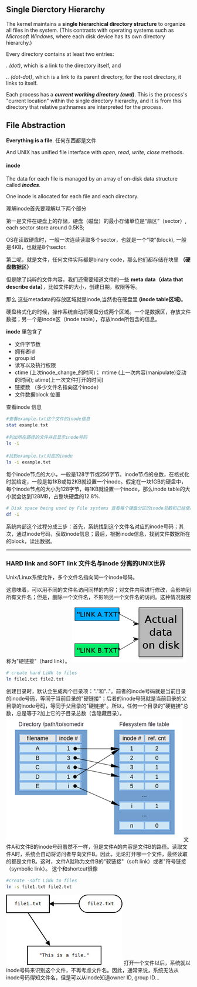 ## Single Dierctory Hierarchy

The kernel maintains a **single hierarchical directory structure** to organize all files in the system. \(This contrasts with operating systems such as _Microsoft Windows_, where each disk device has its own directory hierarchy.\)

Every directory contains at least two entries:

_. \(dot\)_, which is a link to the directory itself, and

_.. \(dot-dot\)_, which is a link to its parent directory, for the root directory, it links to itself.

Each process has a _**current working directory \(cwd\)**_. This is the process's "current location" within the single directory hierarchy, and it is from this directory that relative pathnames are interpreted for the process.

## File Abstraction

**Everything is a file**. 任何东西都是文件

And UNIX has unified file interface with _open, read, write, close_ methods.

#### inode

The data for each file is managed by an array of on-disk data structure called _**inodes**_.

One inode is allocated for each file and each directory.

理解inode首先要理解以下两个部分

第一是文件在硬盘上的存储，硬盘（磁盘）的最小存储单位是“扇区”（sector）, each sector store around 0.5KB;

OS在读取硬盘时，一般一次连续读取多个sector，也就是一个“块”\(block\), 一般是4KB，也就是8个sector.

第二呢，就是文件，任何文件实际都是binary code，那么他们都存储在块里 **（硬盘数据区）**

但是除了纯粹的文件内容，我们还需要知道文件的一些 **meta data（data that describe data）**，比如文件的大小，创建日期，权限等等。

那么 这些metadata的存放区域就是inode,当然也在硬盘里 **\(inode table区域\)**。

硬盘格式化的时候，操作系统自动将硬盘分成两个区域。一个是数据区，存放文件数据；另一个是inode区（inode table），存放inode所包含的信息。

**inode** 里包含了

* 文件字节数
* 拥有者id
* group id
* 读写以及执行权限
* ctime \(上次inode_change_的时间\)； mtime \(上一次内容\(manipulate\)变动的时间\); atime\(上一次文件打开的时间\)
* 链接数 （多少文件名指向这个inode）
* 文件数据block 位置

查看inode 信息



```bash
#查看example.txt这个文件的inode信息
stat example.txt 

#列出所在路径的文件并且显示inode号码
ls -i 

#找到example.txt对应的inode
ls -i example.txt 
```


每个inode节点的大小，一般是128字节或256字节。inode节点的总数，在格式化时就给定，一般是每1KB或每2KB就设置一个inode。假定在一块1GB的硬盘中，每个inode节点的大小为128字节，每1KB就设置一个inode，那么inode table的大小就会达到128MB，占整块硬盘的12.8%.

```bash
# Disk space being used by File systems 查看每个硬盘分区的inode总数和已经使用的数量
df -i
```
系统内部这个过程分成三步：首先，系统找到这个文件名对应的inode号码；其次，通过inode号码，获取inode信息；最后，根据inode信息，找到文件数据所在的block，读出数据。

---
### HARD link and SOFT link 文件名与inode 分离的UNIX世界 

Unix/Linux系统允许，多个文件名指向同一个inode号码。

这意味着，可以用不同的文件名访问同样的内容；对文件内容进行修改，会影响到所有文件名；但是，删除一个文件名，不影响另一个文件名的访问。这种情况就被称为"硬链接"（hard link）。
![](/assets/inode1.png)
```bash
# create hard LiNk to files
ln file1.txt file2.txt 
```

创建目录时，默认会生成两个目录项："."和".."。前者的inode号码就是当前目录的inode号码，等同于当前目录的"硬链接"；后者的inode号码就是当前目录的父目录的inode号码，等同于父目录的"硬链接"。所以，任何一个目录的"硬链接"总数，总是等于2加上它的子目录总数（含隐藏目录）。
![](/assets/inode2.png)
文件A和文件B的inode号码虽然不一样，但是文件A的内容是文件B的路径。读取文件A时，系统会自动将访问者导向文件B。因此，无论打开哪一个文件，最终读取的都是文件B。这时，文件A就称为文件B的"软链接"（soft link）或者"符号链接（symbolic link）。 这个和shortcut很像

```bash
#create -soft LiNk to files
ln -s file1.txt file2.txt  
```
![](/assets/links.jpg)
打开一个文件以后，系统就以inode号码来识别这个文件，不再考虑文件名。因此，通常来说，系统无法从inode号码得知文件名，但是可以从inode知道owner ID, group ID...
